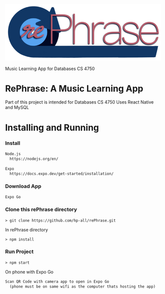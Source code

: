 ![rePhrase](https://github.com/hp-all/rePhrase/blob/main/assets/images/logos/title.png?raw=true)

Music Learning App for Databases CS 4750

# RePhrase: A Music Learning App
Part of this project is intended for Databases CS 4750
Uses React Native and MySQL

# Installing and Running
### Install
  
    Node.js
      https://nodejs.org/en/
    
    Expo
      https://docs.expo.dev/get-started/installation/
  
### Download App
    Expo Go
  
  
### Clone this rePhrase directory
  
    > git clone https://github.com/hp-all/rePhrase.git
  
  In rePhrase directory
  
    > npm install
    
### Run Project
    
    > npm start
  
  On phone with Expo Go
    
    Scan QR Code with camera app to open in Expo Go
      (phone must be on same wifi as the computer thats hosting the app)
   
    
